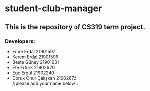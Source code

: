 # student-club-manager
## This is the repository of CS319 term project.
### Developers:
* Emre Erdal 21901597
* Kerem Erdal 21901596
* Beste Güney 21901631
* Efe Ertürk 21902620
* Ege Ergül 21902240
* Doruk Onur Çalışkan 21902672
<br/>//please add your name below...
